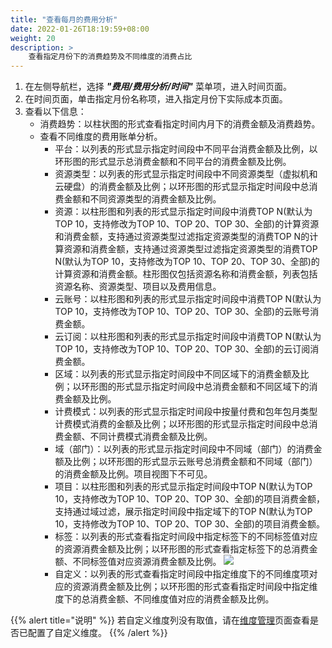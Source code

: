 ```yaml
---
title: "查看每月的费用分析"
date: 2022-01-26T18:19:59+08:00
weight: 20
description: >
    查看指定月份下的消费趋势及不同维度的消费占比
---
```


1. 在左侧导航栏，选择 **_"费用/费用分析/时间"_** 菜单项，进入时间页面。
2. 在时间页面，单击指定月份名称项，进入指定月份下实际成本页面。
3. 查看以下信息：
    - 消费趋势：以柱状图的形式查看指定时间内月下的消费金额及消费趋势。
    - 查看不同维度的费用账单分析。
        - 平台：以列表的形式显示指定时间段中不同平台消费金额及比例，以环形图的形式显示总消费金额和不同平台的消费金额及比例。
        - 资源类型：以列表的形式显示指定时间段中不同资源类型（虚拟机和云硬盘）的消费金额及比例；以环形图的形式显示指定时间段中总消费金额和不同资源类型的消费金额及比例。
        - 资源：以柱形图和列表的形式显示指定时间段中消费TOP N(默认为TOP 10，支持修改为TOP 10、TOP 20、TOP 30、全部)的计算资源和消费金额，支持通过资源类型过滤指定资源类型的消费TOP N的计算资源和消费金额，支持通过资源类型过滤指定资源类型的消费TOP N(默认为TOP 10，支持修改为TOP 10、TOP 20、TOP 30、全部)的计算资源和消费金额。柱形图仅包括资源名称和消费金额，列表包括资源名称、资源类型、项目以及费用信息。
        - 云账号：以柱形图和列表的形式显示指定时间段中消费TOP N(默认为TOP 10，支持修改为TOP 10、TOP 20、TOP 30、全部)的云账号消费金额。
        - 云订阅：以柱形图和列表的形式显示指定时间段中消费TOP N(默认为TOP 10，支持修改为TOP 10、TOP 20、TOP 30、全部)的云订阅消费金额。
        - 区域：以列表的形式显示指定时间段中不同区域下的消费金额及比例；以环形图的形式显示指定时间段中总消费金额和不同区域下的消费金额及比例。
        - 计费模式：以列表的形式显示指定时间段中按量付费和包年包月类型计费模式消费的金额及比例；以环形图的形式显示指定时间段中总消费金额、不同计费模式消费金额及比例。
        - 域（部门）：以列表的形式显示指定时间段中不同域（部门）的消费金额及比例；以环形图的形式显示云账号总消费金额和不同域（部门）的消费金额及比例。项目视图下不可见。
        - 项目：以柱形图和列表的形式显示指定时间段中TOP N(默认为TOP 10，支持修改为TOP 10、TOP 20、TOP 30、全部)的项目消费金额，支持通过域过滤，展示指定时间段中指定域下的TOP N(默认为TOP 10，支持修改为TOP 10、TOP 20、TOP 30、全部)的项目消费金额。
        - 标签：以列表的形式查看指定时间段中指定标签下的不同标签值对应的资源消费金额及比例；以环形图的形式查看指定标签下的总消费金额、不同标签值对应资源消费金额及比例。
        ![](../../../../images/label1.png)
        - 自定义：以列表的形式查看指定时间段中指定维度下的不同维度项对应的资源消费金额及比例；以环形图的形式查看指定时间段中指定维度下的总消费金额、不同维度值对应的消费金额及比例。

{{% alert title="说明" %}}
若自定义维度列没有取值，请在[维度管理](../../../../dimension)页面查看是否已配置了自定义维度。
{{% /alert %}}
